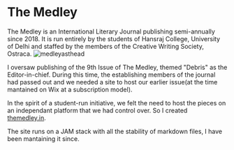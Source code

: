 # The Medley

The Medley is an International Literary Journal publishing semi-annually since 2018. It is run entirely by the students of Hansraj College, University of Delhi and staffed by the members of the Creative Writing Society, Ostraca.
![medleyasthead](https://github.com/user-attachments/assets/e02fc05c-4def-46be-940c-99c9494e7813)

I oversaw publishing of the 9th Issue of The Medley, themed "Debris" as the Editor-in-chief. During this time, the establishing members of the journal had passed out and we needed a site to host our earlier issue(at the time mantained on Wix at a subscription model).

In the spirit of a student-run initiative, we felt the need to host the pieces on an independant platform that we had control over. So I created [themedley.in]([url](https://themedley.in/)). 

The site runs on a JAM stack with all the stability of markdown files, I have been mantaining it since.
